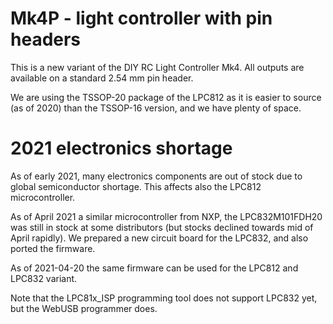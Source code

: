 # Mk4P - light controller with pin headers

This is a new variant of the DIY RC Light Controller Mk4.
All outputs are available on a standard 2.54 mm pin header.

We are using the TSSOP-20 package of the LPC812 as it is easier to source (as of 2020) than the TSSOP-16 version, and we have plenty of space.

# 2021 electronics shortage

As of early 2021, many electronics components are out of stock due to global semiconductor shortage. This affects also the LPC812 microcontroller.

As of April 2021 a similar microcontroller from NXP, the LPC832M101FDH20 was still in stock at some distributors (but stocks declined towards mid of April rapidly). We prepared a new circuit board for the LPC832, and also ported the firmware.

As of 2021-04-20 the same firmware can be used for the LPC812 and LPC832 variant.

Note that the LPC81x_ISP programming tool does not support LPC832 yet, but the WebUSB programmer does.

